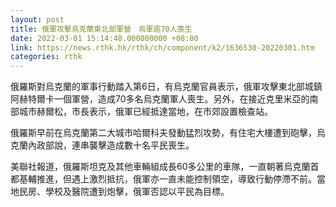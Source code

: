 ```yaml
---
layout: post
title: 俄軍攻擊烏克蘭東北部軍營　烏軍逾70人喪生
date: 2022-03-01 15:14:48.000000000 +08:00
link: https://news.rthk.hk/rthk/ch/component/k2/1636530-20220301.htm
categories: rthk
---
```


俄羅斯對烏克蘭的軍事行動踏入第6日，有烏克蘭官員表示，俄軍攻擊東北部城鎮阿赫特爾卡一個軍營，造成70多名烏克蘭軍人喪生。另外，在接近克里米亞的南部城市赫爾松，市長表示，俄軍已經抵達當地，在市郊設置檢查站。

俄羅斯早前在烏克蘭第二大城市哈爾科夫發動猛烈攻勢，有住宅大樓遭到砲擊，烏克蘭內政部說，連串襲擊造成數十名平民喪生。

美聯社報道，俄羅斯坦克及其他車輛組成長60多公里的車隊，一直朝著烏克蘭首都基輔推進，但遇上激烈抵抗，俄軍亦一直未能控制領空，導致行動停滯不前。當地民房、學校及醫院遭到炮擊，俄軍否認以平民為目標。
